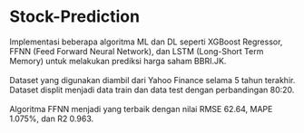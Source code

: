 # Stock-Prediction
Implementasi beberapa algoritma ML dan DL seperti XGBoost Regressor, FFNN (Feed Forward Neural Network), dan LSTM (Long-Short Term Memory) untuk melakukan prediksi harga saham BBRI.JK.
<br><br>
Dataset yang digunakan diambil dari Yahoo Finance selama 5 tahun terakhir. Dataset displit menjadi data train dan data test dengan perbandingan 80:20.
<br><br>
Algoritma FFNN menjadi yang terbaik dengan nilai RMSE 62.64, MAPE 1.075%, dan R2 0.963.
